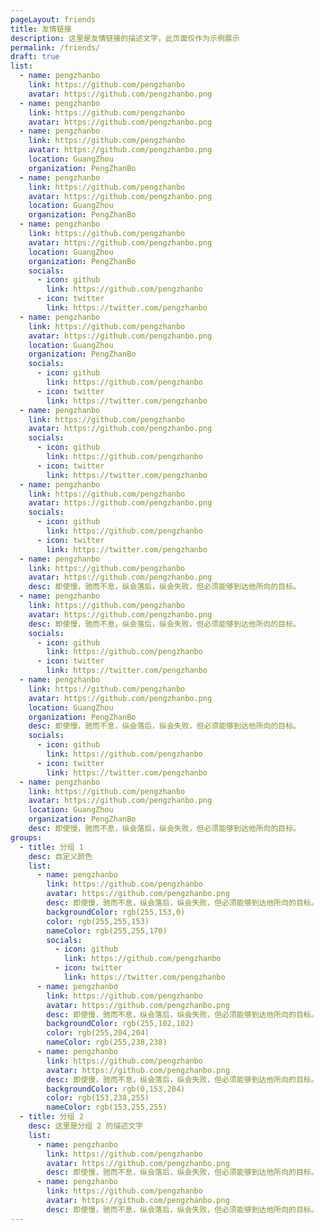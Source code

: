```yaml
---
pageLayout: friends
title: 友情链接
description: 这里是友情链接的描述文字，此页面仅作为示例展示
permalink: /friends/
draft: true
list:
  - name: pengzhanbo
    link: https://github.com/pengzhanbo
    avatar: https://github.com/pengzhanbo.png
  - name: pengzhanbo
    link: https://github.com/pengzhanbo
    avatar: https://github.com/pengzhanbo.png
  - name: pengzhanbo
    link: https://github.com/pengzhanbo
    avatar: https://github.com/pengzhanbo.png
    location: GuangZhou
    organization: PengZhanBo
  - name: pengzhanbo
    link: https://github.com/pengzhanbo
    avatar: https://github.com/pengzhanbo.png
    location: GuangZhou
    organization: PengZhanBo
  - name: pengzhanbo
    link: https://github.com/pengzhanbo
    avatar: https://github.com/pengzhanbo.png
    location: GuangZhou
    organization: PengZhanBo
    socials:
      - icon: github
        link: https://github.com/pengzhanbo
      - icon: twitter
        link: https://twitter.com/pengzhanbo
  - name: pengzhanbo
    link: https://github.com/pengzhanbo
    avatar: https://github.com/pengzhanbo.png
    location: GuangZhou
    organization: PengZhanBo
    socials:
      - icon: github
        link: https://github.com/pengzhanbo
      - icon: twitter
        link: https://twitter.com/pengzhanbo
  - name: pengzhanbo
    link: https://github.com/pengzhanbo
    avatar: https://github.com/pengzhanbo.png
    socials:
      - icon: github
        link: https://github.com/pengzhanbo
      - icon: twitter
        link: https://twitter.com/pengzhanbo
  - name: pengzhanbo
    link: https://github.com/pengzhanbo
    avatar: https://github.com/pengzhanbo.png
    socials:
      - icon: github
        link: https://github.com/pengzhanbo
      - icon: twitter
        link: https://twitter.com/pengzhanbo
  - name: pengzhanbo
    link: https://github.com/pengzhanbo
    avatar: https://github.com/pengzhanbo.png
    desc: 即使慢，驰而不息，纵会落后，纵会失败，但必须能够到达他所向的目标。
  - name: pengzhanbo
    link: https://github.com/pengzhanbo
    avatar: https://github.com/pengzhanbo.png
    desc: 即使慢，驰而不息，纵会落后，纵会失败，但必须能够到达他所向的目标。
    socials:
      - icon: github
        link: https://github.com/pengzhanbo
      - icon: twitter
        link: https://twitter.com/pengzhanbo
  - name: pengzhanbo
    link: https://github.com/pengzhanbo
    avatar: https://github.com/pengzhanbo.png
    location: GuangZhou
    organization: PengZhanBo
    desc: 即使慢，驰而不息，纵会落后，纵会失败，但必须能够到达他所向的目标。
    socials:
      - icon: github
        link: https://github.com/pengzhanbo
      - icon: twitter
        link: https://twitter.com/pengzhanbo
  - name: pengzhanbo
    link: https://github.com/pengzhanbo
    avatar: https://github.com/pengzhanbo.png
    location: GuangZhou
    organization: PengZhanBo
    desc: 即使慢，驰而不息，纵会落后，纵会失败，但必须能够到达他所向的目标。
groups:
  - title: 分组 1
    desc: 自定义颜色
    list:
      - name: pengzhanbo
        link: https://github.com/pengzhanbo
        avatar: https://github.com/pengzhanbo.png
        desc: 即使慢，驰而不息，纵会落后，纵会失败，但必须能够到达他所向的目标。
        backgroundColor: rgb(255,153,0)
        color: rgb(255,255,153)
        nameColor: rgb(255,255,170)
        socials:
          - icon: github
            link: https://github.com/pengzhanbo
          - icon: twitter
            link: https://twitter.com/pengzhanbo
      - name: pengzhanbo
        link: https://github.com/pengzhanbo
        avatar: https://github.com/pengzhanbo.png
        desc: 即使慢，驰而不息，纵会落后，纵会失败，但必须能够到达他所向的目标。
        backgroundColor: rgb(255,102,102)
        color: rgb(255,204,204)
        nameColor: rgb(255,238,238)
      - name: pengzhanbo
        link: https://github.com/pengzhanbo
        avatar: https://github.com/pengzhanbo.png
        desc: 即使慢，驰而不息，纵会落后，纵会失败，但必须能够到达他所向的目标。
        backgroundColor: rgb(0,153,204)
        color: rgb(153,238,255)
        nameColor: rgb(153,255,255)
  - title: 分组 2
    desc: 这里是分组 2 的描述文字
    list:
      - name: pengzhanbo
        link: https://github.com/pengzhanbo
        avatar: https://github.com/pengzhanbo.png
        desc: 即使慢，驰而不息，纵会落后，纵会失败，但必须能够到达他所向的目标。
      - name: pengzhanbo
        link: https://github.com/pengzhanbo
        avatar: https://github.com/pengzhanbo.png
        desc: 即使慢，驰而不息，纵会落后，纵会失败，但必须能够到达他所向的目标。
---
```

